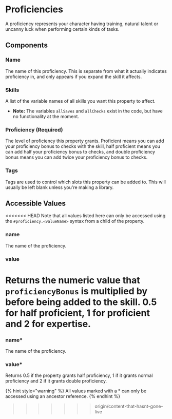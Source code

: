 # Proficiencies

A proficiency represents your character having training, natural talent or uncanny luck when performing certain kinds of tasks.

## Components

### Name

The name of this proficiency. This is separate from what it actually indicates proficiency in, and only appears if you expand the skill it affects.

### Skills

A list of the variable names of all skills you want this property to affect.

* **Note:** The variables `allSaves` and `allChecks` exist in the code, but have no functionality at the moment.

### Proficiency \(Required\)

The level of proficiency this property grants. Proficient means you can add your proficiency bonus to checks with the skill, half proficient means you can add half your proficiency bonus to checks, and double proficiency bonus means you can add twice your proficiency bonus to checks.

### Tags

Tags are used to control which slots this property can be added to. This will usually be left blank unless you're making a library.

## Accessible Values

<<<<<<< HEAD
Note that all values listed here can only be accessed using the `#proficiency.<valueName>` syntax from a child of the property.

### name

The name of the proficiency.

### value

Returns the numeric value that `proficiencyBonus` is multiplied by before being added to the skill. 0.5 for half proficient, 1 for proficient and 2 for expertise.
=======
### name\*

The name of the proficiency.

### value\*

Returns 0.5 if the property grants half proficiency, 1 if it grants normal proficiency and 2 if it grants double proficiency.

{% hint style="warning" %}
All values marked with a \* can only be accessed using an ancestor reference.
{% endhint %}

>>>>>>> origin/content-that-hasnt-gone-live
